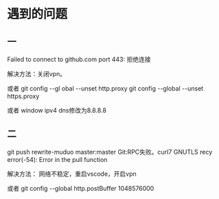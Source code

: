 # 遇到的问题
## 一
Failed to connect to github.com port 443: 拒绝连接

解决方法：关闭vpn。

或者
git config --gl
obal --unset http.proxy
git config --global --unset https.proxy

或者
window ipv4 dns修改为8.8.8.8

## 二 
git push rewrite-muduo master:master
Git:RPC失败。curI7 GNUTLS recy error(-54): Error in the pull function

解决方法：
网络不稳定，重启vscode，开启vpn

或者
git config --global http.postBuffer 1048576000
